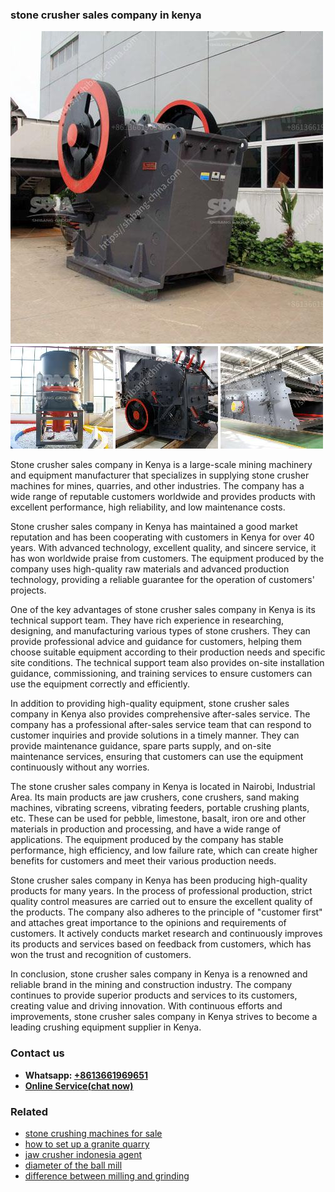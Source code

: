 <h3>stone crusher sales company in kenya</h3><img src='1706754253.jpg' alt=''><p>Stone crusher sales company in Kenya is a large-scale mining machinery and equipment manufacturer that specializes in supplying stone crusher machines for mines, quarries, and other industries. The company has a wide range of reputable customers worldwide and provides products with excellent performance, high reliability, and low maintenance costs.</p><p>Stone crusher sales company in Kenya has maintained a good market reputation and has been cooperating with customers in Kenya for over 40 years. With advanced technology, excellent quality, and sincere service, it has won worldwide praise from customers. The equipment produced by the company uses high-quality raw materials and advanced production technology, providing a reliable guarantee for the operation of customers' projects.</p><p>One of the key advantages of stone crusher sales company in Kenya is its technical support team. They have rich experience in researching, designing, and manufacturing various types of stone crushers. They can provide professional advice and guidance for customers, helping them choose suitable equipment according to their production needs and specific site conditions. The technical support team also provides on-site installation guidance, commissioning, and training services to ensure customers can use the equipment correctly and efficiently.</p><p>In addition to providing high-quality equipment, stone crusher sales company in Kenya also provides comprehensive after-sales service. The company has a professional after-sales service team that can respond to customer inquiries and provide solutions in a timely manner. They can provide maintenance guidance, spare parts supply, and on-site maintenance services, ensuring that customers can use the equipment continuously without any worries.</p><p>The stone crusher sales company in Kenya is located in Nairobi, Industrial Area. Its main products are jaw crushers, cone crushers, sand making machines, vibrating screens, vibrating feeders, portable crushing plants, etc. These can be used for pebble, limestone, basalt, iron ore and other materials in production and processing, and have a wide range of applications. The equipment produced by the company has stable performance, high efficiency, and low failure rate, which can create higher benefits for customers and meet their various production needs.</p><p>Stone crusher sales company in Kenya has been producing high-quality products for many years. In the process of professional production, strict quality control measures are carried out to ensure the excellent quality of the products. The company also adheres to the principle of "customer first" and attaches great importance to the opinions and requirements of customers. It actively conducts market research and continuously improves its products and services based on feedback from customers, which has won the trust and recognition of customers.</p><p>In conclusion, stone crusher sales company in Kenya is a renowned and reliable brand in the mining and construction industry. The company continues to provide superior products and services to its customers, creating value and driving innovation. With continuous efforts and improvements, stone crusher sales company in Kenya strives to become a leading crushing equipment supplier in Kenya.</p><h3>Contact us</h3><ul><li><strong>Whatsapp:&nbsp;<a href="https://wa.me/8613661969651">+8613661969651</a></strong></li><li><a href="https://swt.shibang-china.com/?git&amp;zhl&amp;stone crusher sales company in kenya"><strong>Online Service(chat now)</strong></a></li></ul><h3>Related</h3><ul><li><a href='stone crushing machines for sale.md'>stone crushing machines for sale</a></li><li><a href='how to set up a granite quarry.md'>how to set up a granite quarry</a></li><li><a href='jaw crusher indonesia agent.md'>jaw crusher indonesia agent</a></li><li><a href='diameter of the ball mill.md'>diameter of the ball mill</a></li><li><a href='difference between milling and grinding.md'>difference between milling and grinding</a></li></ul>